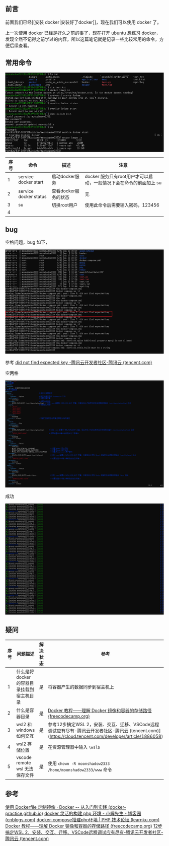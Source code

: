 ## 前言

前面我们已经[[安装 docker|安装好了docker]]，现在我们可以使用 docker 了。

上一次使用 docker 已经是好久之前的事了，现在打开 ubuntu 想练习 docker，发现全然不记得之前学过的内容，所以这篇笔记就是记录一些比较常用的命令，方便后续查看。

## 常用命令

![](./imgs/docker_cmd.png)

| 序号 | 命令                  | 描述                 | 注意                                                               |
| ---- | --------------------- | -------------------- | ------------------------------------------------------------------ |
| 1    | service docker start  | 启动docker服务       | docker 服务只有root用户才可以启动，一般情况下会在命令的前面加上 su |
| 2    | service docker status | 查看docker服务的状态 | 无                                                                 |
| 3    | su                    | 切换root用户         | 使用此命令后需要输入密码，123456                                   |
| 4     |                       |                      |                                                                    |


## bug

空格问题，bug 如下，

![](./imgs/yml_bug.png)

参考 [did not find expected key -腾讯云开发者社区-腾讯云 (tencent.com)](https://cloud.tencent.com/developer/article/1478263)

空两格

![](./imgs/yml.png)

成功

![](./imgs/success.png)

## 疑问

| 序号 | 问题描述                                 | 解决状态 | 参考                                                                                                                                                                           |
| ---- | ---------------------------------------- | -------- | ------------------------------------------------------------------------------------------------------------------------------------------------------------------------------ |
| 1    | 什么是将docker的容器目录挂载到宿主机目录 | 是       | 将容器产生的数据同步到宿主机上                                                                                                                                                 |
| 2    | 什么是容器目录                           | 是       | [Docker 教程——理解 Docker 镜像和容器的存储路径 (freecodecamp.org)](https://www.freecodecamp.org/chinese/news/where-are-docker-images-stored-docker-container-paths-explained/) |
| 3    | wsl2 和 windows 如何交互                 | 是       | 参考12步搞定WSL 2，安装、交互、迁移、VSCode远程调试应有尽有-腾讯云开发者社区-腾讯云 (tencent.com)](https://cloud.tencent.com/developer/article/1886058)                        |
| 4    | wsl2 存储位置                            | 是       | 在资源管理器中输入 `\wsl$`                                                                                                                                                    |
| 5    | vscode remote wsl 无法保存文件           | 是       | 使用 `chown -R moonshadow2333 /home/moonshadow2333/www` 命令                                                                                                                                                                               |

## 参考

[使用 Dockerfile 定制镜像 · Docker -- 从入门到实践 (docker-practice.github.io)](https://docker-practice.github.io/zh-cn/image/build.html)
[docker 灵活的构建 php 环境 - 小辉先生 - 博客园 (cnblogs.com)](https://www.cnblogs.com/Mr-xiaohui/p/16247311.html)
[docker-compose搭建php环境 | PHP 技术论坛 (learnku.com)](https://learnku.com/articles/64751)
[Docker 教程——理解 Docker 镜像和容器的存储路径 (freecodecamp.org)](https://www.freecodecamp.org/chinese/news/where-are-docker-images-stored-docker-container-paths-explained/)
[12步搞定WSL 2，安装、交互、迁移、VSCode远程调试应有尽有-腾讯云开发者社区-腾讯云 (tencent.com)](https://cloud.tencent.com/developer/article/1886058)